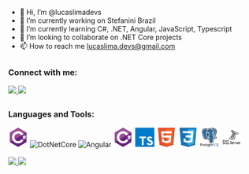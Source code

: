 - 👋 Hi, I’m @lucaslimadevs
- 🔭 I’m currently working on Stefanini Brazil
- 🌱 I’m currently learning C#, .NET, Angular, JavaScript, Typescript
- 💞️ I’m looking to collaborate on .NET Core projects
- 📫 How to reach me lucaslima.devs@gmail.com
  
##
  
<div> 
<h3 align="left">Connect with me:</h3>
  <a 
     href="https://www.linkedin.com/in/lucas-santos-gon%C3%A7alves-lima-a05a95203" 
     target="_blank">
    <img src="https://img.shields.io/badge/-LinkedIn-%230077B5?style=for-the-badge&logo=linkedin&logoColor=white" target="_blank">
  </a> 
  <a 
     href = "mailto:lucaslima.devs@gmail.com">
    <img src="https://img.shields.io/badge/-Gmail-%23333?style=for-the-badge&logo=gmail&logoColor=white" target="_blank">
  </a>
</div>

##

<div>
  <h3>Languages and Tools:</h3>
  <img alt="C#" width="40" src="https://github.com/devicons/devicon/blob/master/icons/csharp/csharp-original.svg">  
  <img alt="DotNetCore" width="40" src="https://cdn.jsdelivr.net/gh/devicons/devicon/icons/dotnetcore/dotnetcore-original.svg">
  <img alt="Angular" width="40" src="https://cdn.jsdelivr.net/gh/devicons/devicon/icons/angularjs/angularjs-original.svg">
  <img alt="Csharp" width="40" src="https://raw.githubusercontent.com/devicons/devicon/master/icons/csharp/csharp-original.svg">
  <img alt="TypeScript" width="40" src="https://raw.githubusercontent.com/devicons/devicon/master/icons/typescript/typescript-plain.svg">  
  <img alt="HTML" width="40" src="https://raw.githubusercontent.com/devicons/devicon/master/icons/html5/html5-original.svg">
  <img alt="CSS" width="40" src="https://raw.githubusercontent.com/devicons/devicon/master/icons/css3/css3-original.svg">  
  <img alt="postgresql" width="40" src="https://github.com/devicons/devicon/blob/master/icons/postgresql/postgresql-original-wordmark.svg">  
  <img alt="MicrosoftSQLServer" width="40" src="https://github.com/devicons/devicon/blob/master/icons/microsoftsqlserver/microsoftsqlserver-plain-wordmark.svg"> 
</div>             
<br>       
<div>
  <a href="https://github.com/lucaslimadevs">    
  <img height="180em" src="https://github-readme-stats.vercel.app/api/top-langs/?username=lucaslimadevs&layout=compact&langs_count=7&theme=light"/>    
  <img height="180em" src="https://github-readme-stats.vercel.app/api?username=lucaslimadevs&show_icons=true&theme=light&include_all_commits=true&count_private=true"/>
</div>

